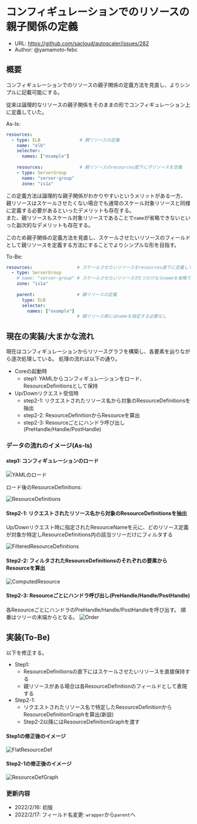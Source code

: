 # コンフィギュレーションでのリソースの親子関係の定義

- URL: https://github.com/sacloud/autoscaler/issues/282
- Author: @yamamoto-febc

## 概要

コンフィギュレーションでのリソースの親子関係の定義方法を見直し、よりシンプルに記載可能にする。

従来は論理的なリソースの親子関係をそのままの形でコンフィギュレーション上に定義していた。

As-Is:
```yaml
resources:                 
  - type: ELB               # 親リソースの定義
    name: "elb" 
    selector:
      names: ["example"]
      
    resources:              # 親リソースのresources配下に子リソースを定義
    - type: ServerGroup
      name: "server-group" 
      zone: "is1a"
```

この定義方法は論理的な親子関係がわかりやすいというメリットがある一方、
親リソースはスケールさせたくない場合でも通常のスケール対象リソースと同様に定義する必要があるといったデメリットも存在する。  
また、親リソースもスケール対象リソースであることで`name`が省略できないといった副次的なデメリットも存在する。

このため親子関係の定義方法を見直し、スケールさせたいリソースのフィールドとして親リソースを定義する方法にすることでよりシンプルな形を目指す。

To-Be:
```yaml
resources:                 # スケールさせたいリソースをresources直下に定義していく
  - type: ServerGroup
    # name: "server-group" # スケールさせたいリソースが1つだけならnameを省略できる
    zone: "is1a"
    
    parent:                # 親リソースの定義
      type: ELB               
      selector:
        names: ["example"]
                           # 親リソース側にはnameを指定する必要なし
```

## 現在の実装/大まかな流れ

現在はコンフィギュレーションからリソースグラフを構築し、各要素を辿りながら逐次処理している。
処理の流れは以下の通り。

- Coreの起動時
    - step1: YAMLからコンフィギュレーションをロード、ResourceDefinitionsとして保持
- Up/Downリクエスト受信時
    - step2-1: リクエストされたリソース名から対象のResourceDefinitionsを抽出
    - step2-2: ResourceDefinitionからResourceを算出
    - step2-3: Resourceごとにハンドラ呼び出し(PreHandle/Handle/PostHandle)

### データの流れのイメージ(As-Is)

#### step1: コンフィギュレーションのロード

![YAMLのロード](../images/resource_graph/step1_load.png)

ロード後のResourceDefinitions:

![ResourceDefinitions](../images/resource_graph/step1_resource_definitions.png)

#### Step2-1: リクエストされたリソース名から対象のResourceDefinitionsを抽出

Up/Downリクエスト時に指定されたResourceNameを元に、どのリソース定義が対象か特定しResourceDefinitions内の該当ツリーだけにフィルタする

![FilteredResourceDefinitions](../images/resource_graph/step2-1.png)

#### Step2-2: フィルタされたResourceDefinitionsのそれぞれの要素からResourceを算出

![ComputedResource](../images/resource_graph/step2-2.png)

#### Step2-3: Resourceごとにハンドラ呼び出し(PreHandle/Handle/PostHandle)

各ResourceごとにハンドラのPreHandle/Handle/PostHandleを呼び出す。
順番はツリーの末端からとなる。
![Order](../images/resource_graph/step2-3_order.png)

## 実装(To-Be)

以下を修正する。

- Step1: 
  - ResourceDefinitionsの直下にはスケールさせたいリソースを直接保持する
  - 親リソースがある場合は各ResourceDefinitionのフィールドとして表現する
- Step2-1:
  - リクエストされたリソース名で特定したResourceDefinitionからResourceDefinitionGraphを算出(新設)
  - Step2-2以降にはResourceDefinitionGraphを渡す

#### Step1の修正後のイメージ

![FlatResourceDef](../images/resource_graph/tobe_step1_reasource_fefinitions.png)

#### Step2-1の修正後のイメージ

![ResourceDefGraph](../images/resource_graph/tobe_step2-1.png)

### 更新内容

- 2022/2/16: 初版
- 2022/2/17: フィールド名変更: `wrapper`から`parent`へ